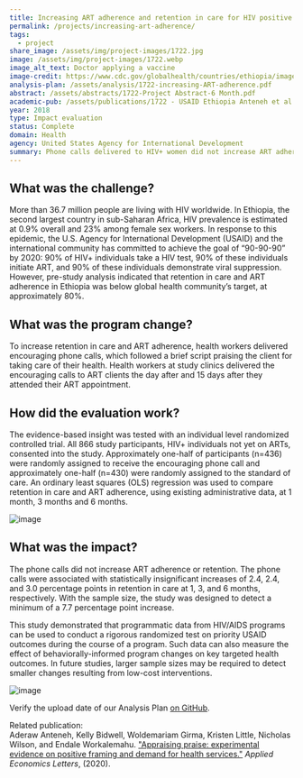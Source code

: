 ```yaml
---
title: Increasing ART adherence and retention in care for HIV positive women in Ethiopia
permalink: /projects/increasing-art-adherence/
tags:
  - project
share_image: /assets/img/project-images/1722.jpg
image: /assets/img/project-images/1722.webp  
image_alt_text: Doctor applying a vaccine
image-credit: https://www.cdc.gov/globalhealth/countries/ethiopia/images/ethiopia_bloodwork.webp
analysis-plan: /assets/analysis/1722-increasing-ART-adherence.pdf
abstract: /assets/abstracts/1722-Project Abstract-6 Month.pdf
academic-pub: /assets/publications/1722 - USAID Ethiopia Anteneh et al AEL 2020.pdf
year: 2018 
type: Impact evaluation
status: Complete
domain: Health
agency: United States Agency for International Development
summary: Phone calls delivered to HIV+ women did not increase ART adherence
---
```

## What was the challenge?
More than 36.7 million people are living with HIV worldwide. In Ethiopia, the second largest country in sub-Saharan Africa, HIV prevalence is estimated at 0.9% overall and 23% among female sex workers. In response to this epidemic, the U.S. Agency for International Development (USAID) and the international community has committed to achieve the goal of “90-90-90” by 2020: 90% of HIV+ individuals take a HIV test, 90% of these individuals initiate ART, and 90% of these individuals demonstrate viral suppression. However, pre-study analysis indicated that retention in care and ART adherence in Ethiopia was below global health community’s target, at approximately 80%.

## What was the program change?
To increase retention in care and ART adherence, health workers delivered encouraging phone calls, which followed a brief script praising the client for taking care of their health. Health workers at study clinics delivered the encouraging calls to ART clients the day after and 15 days after they attended their ART appointment.

## How did the evaluation work?
The evidence-based insight was tested with an individual level randomized controlled trial. All 866 study participants, HIV+ individuals not yet on ARTs, consented into the study. Approximately one-half of participants (n=436) were randomly assigned to receive the encouraging phone call and approximately one-half (n=430) were randomly assigned to the standard of care. An ordinary least squares (OLS) regression was used to compare retention in care and ART adherence, using existing administrative data, at 1 month, 3 months and 6 months. 

![image]({{site.baseurl}}/assets/img/project-images/1722-graph-1.webp)

## What was the impact?
The phone calls did not increase ART adherence or retention. The phone calls were associated with statistically insignificant increases of 2.4, 2.4, and 3.0  percentage points in retention in care at 1, 3, and 6 months, respectively. With the sample size, the study was designed to detect a minimum of a 7.7 percentage point increase. 

This study demonstrated that programmatic data from HIV/AIDS programs can be used to conduct a rigorous randomized test on priority USAID outcomes during the course of a program. Such data can also measure the effect of behaviorally-informed program changes on key targeted health outcomes. In future studies, larger sample sizes may be required to detect smaller changes resulting from low-cost interventions. 

![image]({{site.baseurl}}/assets/img/project-images/1722-graph-2.webp)

Verify the upload date of our Analysis Plan <a href="https://github.com/gsa-oes/office-of-evaluation-sciences/commits/master/assets/analysis/1722-increasing-ART-adherence.pdf">on GitHub</a>.

Related publication:
<br>
Aderaw Anteneh, Kelly Bidwell, Woldemariam Girma, Kristen Little, Nicholas Wilson, and Endale Workalemahu. <a href="{{site.baseurl}}/assets/publications/1722 - USAID Ethiopia Anteneh et al AEL 2020.pdf">"Appraising praise: experimental evidence on positive framing and demand for health services."</a> <i>Applied Economics Letters</i>, (2020).
